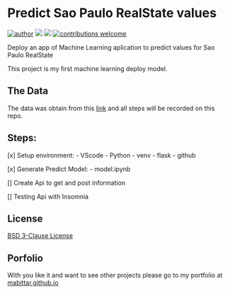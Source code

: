 # Predict Sao Paulo RealState values

[![author](https://img.shields.io/badge/Author-MarcelBittar-blue)](https://www.linkedin.com/in/marcelbittar/) [![](https://img.shields.io/badge/python-3.8.6+-blue.svg)](https://www.python.org/downloads/release/python-386/) [![](https://img.shields.io/badge/License-BSD%203--Clause-blue)](https://raw.githubusercontent.com/mabittar/imovsp/master/LICENSE) [![contributions welcome](https://img.shields.io/badge/contributions-welcome-brightgreen.svg?style=flat)](https://github.com/mabittar/imovsp/issues)

Deploy an app of Machine Learning aplication to predict values for Sao Paulo RealState 

This project is my first machine learning deploy model.

## The Data

The data was obtain from this [link](https://www.kaggle.com/argonalyst/sao-paulo-real-estate-sale-rent-april-2019) and all steps will be recorded on this repo.


## Steps:

[x] Setup environment:
    - VScode
    - Python
    - venv
    - flask
    - github

[x] Generate Predict Model:
    - model.ipynb

[] Create Api to get and post information

[] Testing Api with Insomnia


## License

[BSD 3-Clause License](https://raw.githubusercontent.com/mabittar/imovsp/master/LICENSE)

## Porfolio
With you like it and want to see other projects please go to my portfolio at [mabittar.github.io](https://mabittar.github.io/)

## 
